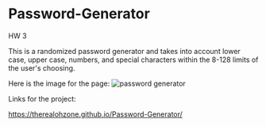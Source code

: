 # Password-Generator
HW 3

This is a randomized password generator and takes into account lower case, upper case, numbers, and special characters within the 8-128 limits of the user's choosing. 

Here is the image for the page:
![password generator](https://user-images.githubusercontent.com/89123840/133745153-82d44e41-18b1-4b19-95b5-13176ff1a20a.png)

Links for the  project:

https://therealohzone.github.io/Password-Generator/
